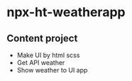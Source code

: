 # npx-ht-weatherapp
## Content project
- Make UI by html scss
- Get API weather
- Show weather to UI app
